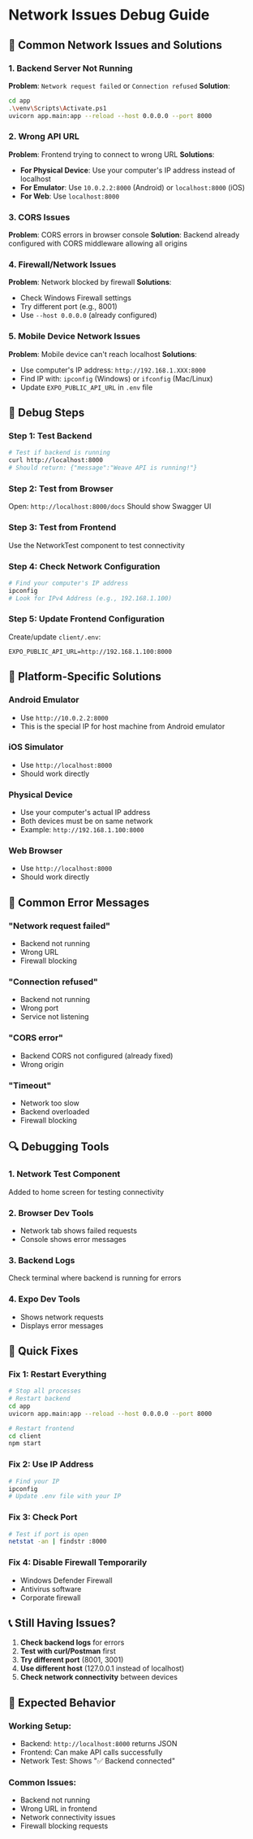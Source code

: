 # Network Issues Debug Guide

## 🚨 Common Network Issues and Solutions

### **1. Backend Server Not Running**

**Problem**: `Network request failed` or `Connection refused`
**Solution**:

```bash
cd app
.\venv\Scripts\Activate.ps1
uvicorn app.main:app --reload --host 0.0.0.0 --port 8000
```

### **2. Wrong API URL**

**Problem**: Frontend trying to connect to wrong URL
**Solutions**:

- **For Physical Device**: Use your computer's IP address instead of localhost
- **For Emulator**: Use `10.0.2.2:8000` (Android) or `localhost:8000` (iOS)
- **For Web**: Use `localhost:8000`

### **3. CORS Issues**

**Problem**: CORS errors in browser console
**Solution**: Backend already configured with CORS middleware allowing all origins

### **4. Firewall/Network Issues**

**Problem**: Network blocked by firewall
**Solutions**:

- Check Windows Firewall settings
- Try different port (e.g., 8001)
- Use `--host 0.0.0.0` (already configured)

### **5. Mobile Device Network Issues**

**Problem**: Mobile device can't reach localhost
**Solutions**:

- Use computer's IP address: `http://192.168.1.XXX:8000`
- Find IP with: `ipconfig` (Windows) or `ifconfig` (Mac/Linux)
- Update `EXPO_PUBLIC_API_URL` in `.env` file

## 🔧 Debug Steps

### **Step 1: Test Backend**

```bash
# Test if backend is running
curl http://localhost:8000
# Should return: {"message":"Weave API is running!"}
```

### **Step 2: Test from Browser**

Open: `http://localhost:8000/docs`
Should show Swagger UI

### **Step 3: Test from Frontend**

Use the NetworkTest component to test connectivity

### **Step 4: Check Network Configuration**

```bash
# Find your computer's IP address
ipconfig
# Look for IPv4 Address (e.g., 192.168.1.100)
```

### **Step 5: Update Frontend Configuration**

Create/update `client/.env`:

```env
EXPO_PUBLIC_API_URL=http://192.168.1.100:8000
```

## 📱 Platform-Specific Solutions

### **Android Emulator**

- Use `http://10.0.2.2:8000`
- This is the special IP for host machine from Android emulator

### **iOS Simulator**

- Use `http://localhost:8000`
- Should work directly

### **Physical Device**

- Use your computer's actual IP address
- Both devices must be on same network
- Example: `http://192.168.1.100:8000`

### **Web Browser**

- Use `http://localhost:8000`
- Should work directly

## 🐛 Common Error Messages

### **"Network request failed"**

- Backend not running
- Wrong URL
- Firewall blocking

### **"Connection refused"**

- Backend not running
- Wrong port
- Service not listening

### **"CORS error"**

- Backend CORS not configured (already fixed)
- Wrong origin

### **"Timeout"**

- Network too slow
- Backend overloaded
- Firewall blocking

## 🔍 Debugging Tools

### **1. Network Test Component**

Added to home screen for testing connectivity

### **2. Browser Dev Tools**

- Network tab shows failed requests
- Console shows error messages

### **3. Backend Logs**

Check terminal where backend is running for errors

### **4. Expo Dev Tools**

- Shows network requests
- Displays error messages

## 🚀 Quick Fixes

### **Fix 1: Restart Everything**

```bash
# Stop all processes
# Restart backend
cd app
uvicorn app.main:app --reload --host 0.0.0.0 --port 8000

# Restart frontend
cd client
npm start
```

### **Fix 2: Use IP Address**

```bash
# Find your IP
ipconfig
# Update .env file with your IP
```

### **Fix 3: Check Port**

```bash
# Test if port is open
netstat -an | findstr :8000
```

### **Fix 4: Disable Firewall Temporarily**

- Windows Defender Firewall
- Antivirus software
- Corporate firewall

## 📞 Still Having Issues?

1. **Check backend logs** for errors
2. **Test with curl/Postman** first
3. **Try different port** (8001, 3001)
4. **Use different host** (127.0.0.1 instead of localhost)
5. **Check network connectivity** between devices

## 🎯 Expected Behavior

### **Working Setup:**

- Backend: `http://localhost:8000` returns JSON
- Frontend: Can make API calls successfully
- Network Test: Shows "✅ Backend connected"

### **Common Issues:**

- Backend not running
- Wrong URL in frontend
- Network connectivity issues
- Firewall blocking requests

